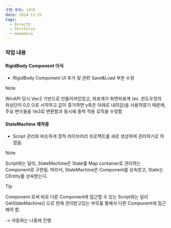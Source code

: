 ```yaml
---
구현 주차: 1주차
date: 2024-11-25
tags:
  - DirectX
  - Portfolio
  - momodora
---
```

### 작업 내용

#### RigidBody Component 이식
- RigidBody Component UI 추가 및 관련 Save&Load 부분 수정


>[!note]
>WinAPI 당시 Vec2 기반으로 만들어져있었고, 좌표계가 화면좌표계 
>(ex. 윈도우창의 좌상단이 0,0 으로 시작하고 값이 증가하면 y축은 아래로 내려감)을 사용하였기 때문에, 
>주요 변수들을 Ve3로 변환함과 동시에 중력 적용 로직을 수정함


#### StateMachine 제작중
-  Script 관리와 비슷하게 정적 라이브러리 프로젝트를 새로 생성하여 관리하기로 하였음.

>[!note]
>Script와는 달리, StateMachine은 State를 Map container로 관리하는 Component로 구현됨.
> 따라서, StateMachine은 Component를 상속받고, State는 CEntity를 상속받는다.

>[!tip]
> Component 로써 바로 다른 Component에 접근할 수 있는 Script와는 달리 GetStateMachine() 으로 현재 관리받고있는 부모를 통해서 다른 Component에 접근해야 함.

-> 자동화는 나중에 진행




